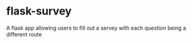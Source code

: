 # flask-survey

A flask app allowing users to fill out a servey with each question being a different route

